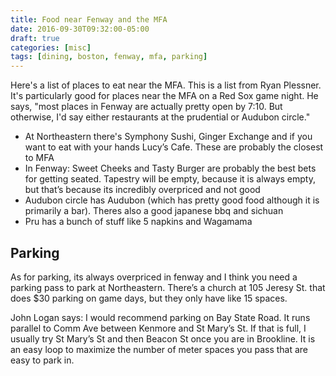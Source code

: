 ```yaml
---
title: Food near Fenway and the MFA
date: 2016-09-30T09:32:00-05:00
draft: true
categories: [misc]
tags: [dining, boston, fenway, mfa, parking]
---
```


Here's a list of places to eat near the MFA. This is a list from Ryan Plessner. It's particularly good for places near the MFA on a Red Sox game night. He says, "most places in Fenway are actually pretty open by 7:10. But otherwise, I'd say either restaurants at the prudential or Audubon circle."
<!--more-->

- At Northeastern there's Symphony Sushi, Ginger Exchange and if you want to eat with your hands Lucy’s Cafe. These are probably the closest to MFA
- In Fenway: Sweet Cheeks and Tasty Burger are probably the best bets for getting seated. Tapestry will be empty, because it is always empty, but that’s because its incredibly overpriced and not good
- Audubon circle has Audubon (which has pretty good food although it is primarily a bar). Theres also a good japanese bbq and sichuan
- Pru has a bunch of stuff like 5 napkins and Wagamama

## Parking

As for parking, its always overpriced in fenway and I think you need a parking pass to park at Northeastern. There’s a church at 105 Jeresy St. that does $30 parking on game days, but they only have like 15 spaces.

John Logan says: I would recommend parking on Bay State Road. It runs parallel to Comm Ave between Kenmore and St Mary’s St. If that is full, I usually try St Mary’s St and then Beacon St once you are in Brookline. It is an easy loop to maximize the number of meter spaces you pass that are easy to park in.
